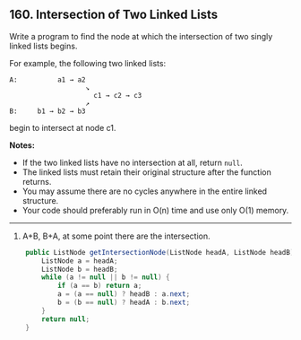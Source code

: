 ## 160. Intersection of Two Linked Lists

Write a program to find the node at which the intersection of two singly linked lists begins.

For example, the following two linked lists: 

```
A:          a1 → a2
                   ↘
                     c1 → c2 → c3
                   ↗            
B:     b1 → b2 → b3
```

begin to intersect at node c1.

**Notes:**

- If the two linked lists have no intersection at all, return `null`.
- The linked lists must retain their original structure after the function returns. 
- You may assume there are no cycles anywhere in the entire linked structure.
- Your code should preferably run in O(n) time and use only O(1) memory.

---

1. A+B, B+A,  at some point there are the intersection.

```java
    public ListNode getIntersectionNode(ListNode headA, ListNode headB) {
        ListNode a = headA;
        ListNode b = headB;
        while (a != null || b != null) {
            if (a == b) return a;
            a = (a == null) ? headB : a.next;
            b = (b == null) ? headA : b.next;
        }
        return null;
    }
```

